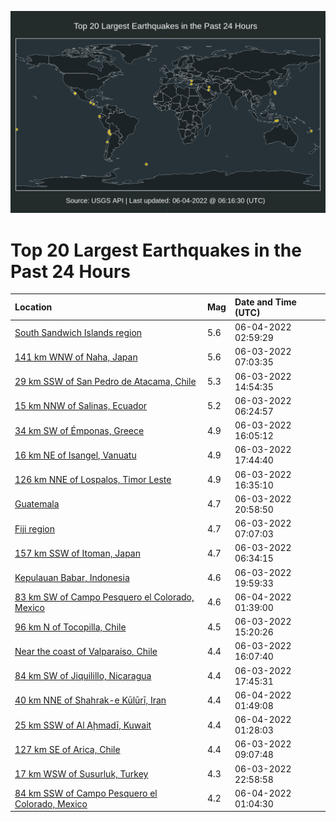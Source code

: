 ![Map](./map.png)

# Top 20 Largest Earthquakes in the Past 24 Hours

| Location | Mag | Date and Time (UTC) |
|:---|:---|:---|
| [South Sandwich Islands region](https://earthquake.usgs.gov/earthquakes/eventpage/us7000heu8) | 5.6 | 06-04-2022 02:59:29 |
| [141 km WNW of Naha, Japan](https://earthquake.usgs.gov/earthquakes/eventpage/us7000heku) | 5.6 | 06-03-2022 07:03:35 |
| [29 km SSW of San Pedro de Atacama, Chile](https://earthquake.usgs.gov/earthquakes/eventpage/us7000hep8) | 5.3 | 06-03-2022 14:54:35 |
| [15 km NNW of Salinas, Ecuador](https://earthquake.usgs.gov/earthquakes/eventpage/us7000hekd) | 5.2 | 06-03-2022 06:24:57 |
| [34 km SW of Émponas, Greece](https://earthquake.usgs.gov/earthquakes/eventpage/us7000hepi) | 4.9 | 06-03-2022 16:05:12 |
| [16 km NE of Isangel, Vanuatu](https://earthquake.usgs.gov/earthquakes/eventpage/us7000heq9) | 4.9 | 06-03-2022 17:44:40 |
| [126 km NNE of Lospalos, Timor Leste](https://earthquake.usgs.gov/earthquakes/eventpage/us7000hepr) | 4.9 | 06-03-2022 16:35:10 |
| [Guatemala](https://earthquake.usgs.gov/earthquakes/eventpage/us7000hery) | 4.7 | 06-03-2022 20:58:50 |
| [Fiji region](https://earthquake.usgs.gov/earthquakes/eventpage/us7000hekw) | 4.7 | 06-03-2022 07:07:03 |
| [157 km SSW of Itoman, Japan](https://earthquake.usgs.gov/earthquakes/eventpage/us7000hekl) | 4.7 | 06-03-2022 06:34:15 |
| [Kepulauan Babar, Indonesia](https://earthquake.usgs.gov/earthquakes/eventpage/us7000herc) | 4.6 | 06-03-2022 19:59:33 |
| [83 km SW of Campo Pesquero el Colorado, Mexico](https://earthquake.usgs.gov/earthquakes/eventpage/us7000hetv) | 4.6 | 06-04-2022 01:39:00 |
| [96 km N of Tocopilla, Chile](https://earthquake.usgs.gov/earthquakes/eventpage/us7000hepb) | 4.5 | 06-03-2022 15:20:26 |
| [Near the coast of Valparaiso, Chile](https://earthquake.usgs.gov/earthquakes/eventpage/us7000hepj) | 4.4 | 06-03-2022 16:07:40 |
| [84 km SW of Jiquilillo, Nicaragua](https://earthquake.usgs.gov/earthquakes/eventpage/us7000heq7) | 4.4 | 06-03-2022 17:45:31 |
| [40 km NNE of Shahrak-e Kūlūrī, Iran](https://earthquake.usgs.gov/earthquakes/eventpage/us7000hety) | 4.4 | 06-04-2022 01:49:08 |
| [25 km SSW of Al Aḩmadī, Kuwait](https://earthquake.usgs.gov/earthquakes/eventpage/us7000hets) | 4.4 | 06-04-2022 01:28:03 |
| [127 km SE of Arica, Chile](https://earthquake.usgs.gov/earthquakes/eventpage/us7000hel6) | 4.4 | 06-03-2022 09:07:48 |
| [17 km WSW of Susurluk, Turkey](https://earthquake.usgs.gov/earthquakes/eventpage/us7000hesw) | 4.3 | 06-03-2022 22:58:58 |
| [84 km SSW of Campo Pesquero el Colorado, Mexico](https://earthquake.usgs.gov/earthquakes/eventpage/us7000heth) | 4.2 | 06-04-2022 01:04:30 |
